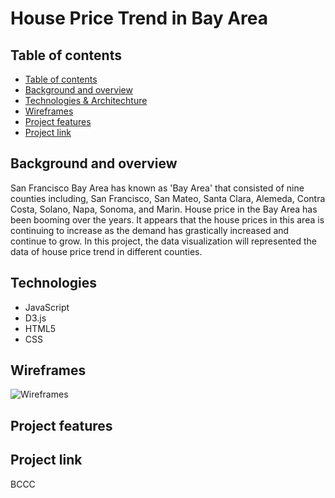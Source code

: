 # House Price Trend in Bay Area
## Table of contents
  - [Table of contents](#table-of-contents)
  - [Background and overview](#background-and-overview)
  - [Technologies & Architechture](#technologies--architechture)
  - [Wireframes](#wireframes)
  - [Project features](#project-features)
  - [Project link](#project-link)
## Background and overview
San Francisco Bay Area has known as 'Bay Area' that consisted of nine counties including, San Francisco, San Mateo, Santa Clara, Alemeda, Contra Costa, Solano, Napa, Sonoma, and Marin. House price in the Bay Area has been booming over the years. It appears that the house prices in this area is continuing to increase as the demand has grastically increased and continue to grow. In this project, the data visualization will represented the data of house price trend in different counties.

## Technologies
* JavaScript
* D3.js
* HTML5
* CSS
## Wireframes
![Wireframes](https://drive.google.com/file/d/1cTsBLbMwH-_iQiMq7Qim8LIuB0ZPG7KK/view?usp=sharing)
## Project features
## Project link

BCCC                                                                                                                                                                                                                                                                                                                                                                                                                                                                                                                                                                                                                                                                  


<!-- Background
A 1-2 paragraph description of your project, providing the necessary context for someone unfamiliar with your project to understand what it does.

Functionality & MVPs
Fill in this template:

In { project name }, users will be able to:

{ 4-6 core features or functionalites of your project }
{ feature }
{ feature }
{ feature }
{ feature }
In addition, this project will include:

{ 2-4 other aspects of your project, including instructions & README }
{ other aspect of project }
{ other aspect of project }
Wireframes
Draw the layout of your project: the major sections of the game view, the chart and its legend, the game controls and about me links, etc. This doesn't have to be a fully detailed mockup; it can just be labeled boxes showing the layout of your project. See the Sample Proposal for an example.

Wireframe.cc is a great tool for quickly creating wireframes.

Technologies, Libraries, APIs
What technologies, libraries, and APIs will your project use? If you're building a game, you might use native browser technology like the Canvas API, or you might use a library like three.js. If you're doing data visualization, you might use d3 for rendering charts, and an API to fetch data.

If you're still deciding between a few different libraries or APIs, you can list the ones you're considering, and the potential benefits and drawbacks of each.

If your project needs a backend (see below), list that here as well.

Implementation Timeline
Here you will detail what you hope to get done each day for this project. It serves as a roadmap for the upcoming week. You'll have the following days to work on this project:

Friday Afternoon & Weekend
Monday
Tuesday
Wednesday
Thursday Morning
It can be quite hard to estimate how long parts of your project might take. Don't worry if you end up straying from this timeline; the goal is to have a plan in place for what you'll do & in what order, and to have a tentative pace.

You should also be aware that presentations will be Thursday afternoon, and deploying your project to GitHub Pages or Heroku will take some time Thursday morning, so don't plan much for that morning. -->